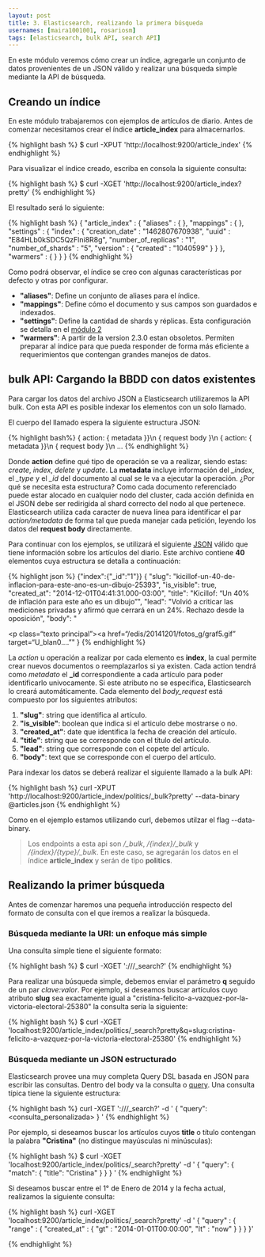 ```yaml
---
layout: post
title: 3. Elasticsearch, realizando la primera búsqueda
usernames: [maira1001001, rosariosm]
tags: [elasticsearch, bulk API, search API]
---
```


En este módulo veremos cómo crear un índice, agregarle un conjunto de datos provenientes de un JSON válido  <!-- more --> y realizar una búsqueda simple mediante la API de búsqueda.


## Creando un índice

En este módulo trabajaremos con ejemplos de artículos de diario. Antes de comenzar necesitamos crear el índice **article_index** para almacernarlos. 

{% highlight bash %}
$ curl -XPUT 'http://localhost:9200/article_index'
{% endhighlight %}

Para visualizar el índice creado, escriba en consola la siguiente consulta:

{% highlight bash %}
$ curl -XGET 'http://localhost:9200/article_index?pretty'
{% endhighlight %}

El resultado será lo siguiente:

{% highlight bash %}
{
  "article_index" : {
    "aliases" : { },
    "mappings" : { },
    "settings" : {
      "index" : {
        "creation_date" : "1462807670938",
        "uuid" : "E84HLb0kSDC5QzFlni8R8g",
        "number_of_replicas" : "1",
        "number_of_shards" : "5",
        "version" : {
          "created" : "1040599"
        }
      }
    },
    "warmers" : { }
  }
}
{% endhighlight %}

Como podrá observar, el índice se creo con algunas características por defecto y otras por configurar.

* **"aliases"**: Define un conjunto de aliases para el índice.
* **"mappings"**: Define cómo el documento y sus campos son guardados e indexados.  
* **"settings"**: Define la cantidad de shards y réplicas. Esta configuración se detalla en el [módulo 2](http://www.desarrollo.unlp.edu.ar/elasticsearch/ddbms/2016/04/22/elasticsearch-module_2.html)
* **"warmers"**: A partir de la version 2.3.0 estan obsoletos. Permiten preparar al índice para que pueda responder de forma más eficiente a requerimientos que contengan grandes manejos de datos.  

## bulk API: Cargando la BBDD con datos existentes

Para cargar los datos del archivo JSON a Elasticsearch utilizaremos la API bulk. Con esta API es posible indexar los elementos con un solo llamado. 

El cuerpo del llamado espera la siguiente estructura JSON:

{% highlight bash%}
{ action: { metadata }}\n
{ request body        }\n
{ action: { metadata }}\n
{ request body        }\n
...
{% endhighlight %}


Donde **action** define qué tipo de operación se va a realizar, siendo estas: *create*, *index*, *delete* y *update*.
La **metadata** incluye información del *_index*, el *_type* y el *_id* del documento al cual se le va a ejecutar la operación.
¿Por qué se necesita esta estructura? Como cada documento referenciado puede estar alocado en cualquier nodo del cluster, cada acción definida en el JSON debe ser redirigida al shard correcto del nodo al que pertenece. Elasticsearch utiliza cada caracter de nueva línea para identificar el par *action/metadata* de forma tal que pueda manejar cada petición, leyendo los datos del **request body** directamente. 



Para continuar con los ejemplos, se utilizará el siguiente [JSON](/assets/data/articles.json) válido que tiene información sobre los artículos del diario. Este archivo  contiene **40** elementos cuya estructura se detalla a continuación:


{% highlight json  %}
{"index":{"_id":"1"}}
{
  "slug":  "kicillof-un-40-de-inflacion-para-este-ano-es-un-dibujo-25393",
  "is_visible": true,
  "created_at": "2014-12-01T04:41:31.000-03:00",
  "title": "Kicillof: “Un 40% de inflación para este año es un dibujo”",
  "lead": "Volvió a criticar las mediciones privadas y afirmó que cerrará en un 24%. Rechazo desde la oposición",
  "body": "<div><p class=“texto principal”><a href=“/edis/20141201/fotos_g/graf5.gif” target=“U_blan0....”"
}
{% endhighlight %}

La *action* u operación a realizar por cada elemento es **index**, la cual permite crear nuevos documentos o reemplazarlos si ya existen. Cada action tendrá como *metadato* el **_id** correspondiente a cada artículo para poder identificarlo univocamente. Si este atributo no se especifica, Elasticsearch lo creará automáticamente. 
Cada elemento del *body_request* está compuesto por los siguientes atributos:

1. **"slug"**:  string que identifica al artículo.
2. **"is_visible"**: boolean que indica si el articulo debe mostrarse o no.
3. **"created_at"**: date que identifica la fecha de creación del artículo.
3. **"title"**: string que se corresponde con el título del artículo.
4. **"lead"**: string que corresponde con el copete del artículo.
5. **"body"**: text que se corresponde con el cuerpo del artículo.

Para indexar los datos se deberá realizar el siguiente llamado a la bulk API:

{% highlight bash %}
curl -XPUT 'http://localhost:9200/article_index/politics/_bulk?pretty' --data-binary @articles.json
{% endhighlight %}

Como en el ejemplo estamos utilizando curl, debemos utilzar el flag --data-binary. 


> Los endpoints a esta api son */_bulk*, */{index}/_bulk* y */{index}/{type}/_bulk*. En este caso, se agregarán los datos en el índice **article_index** y serán de tipo **politics**.

## Realizando la primer búsqueda

Antes de comenzar haremos una pequeña introducción respecto del formato de consulta con el que iremos a realizar la búsqueda.

### Búsqueda mediante la URI: un enfoque más simple 

Una consulta simple tiene el siguiente formato:


{% highlight bash %}
$ curl -XGET '<host>:<port>/<index>/<type>/_search?<parameters>'
{% endhighlight %}


Para realizar una búsqueda simple, debemos enviar el parámetro **q** seguido de un par *clave:valor*. Por ejemplo, si deseamos buscar artículos cuyo atributo **slug** sea  exactamente igual a "cristina-felicito-a-vazquez-por-la-victoria-electoral-25380" la consulta sería la siguiente:

{% highlight bash %}
$ curl -XGET 'localhost:9200/article_index/politics/_search?pretty&q=slug:cristina-felicito-a-vazquez-por-la-victoria-electoral-25380'
{% endhighlight %}


### Búsqueda mediante un JSON estructurado

Elasticsearch provee una muy completa Query DSL basada en JSON para escribir las consultas.
Dentro del body va la consulta o [query](https://www.elastic.co/guide/en/elasticsearch/guide/current/query-dsl-intro.html). Una consulta típica tiene la siguiente estructura: 


{% highlight bash %}
curl -XGET '<host>:<port>/<index>/<type>/_search?' -d '
{
  "query": <consulta_personalizada>
}
'
{% endhighlight %}


Por ejemplo, si deseamos buscar los artículos cuyos **title** o título contengan la palabra **"Cristina"** (no distingue mayúsculas ni minúsculas):

{% highlight bash %}
$ curl -XGET 'localhost:9200/article_index/politics/_search?pretty' -d '
{
  "query": {
    "match": {
      "title": "Cristina"
    }
  }
}
'
{% endhighlight %}

Si deseamos buscar entre el 1° de Enero de 2014 y la fecha actual, realizamos la siguiente consulta:

{% highlight bash %}
curl -XGET 'localhost:9200/article_index/politics/_search?pretty' -d '
{
  "query" : {
    "range" : {
      "created_at" : {
        "gt" : "2014-01-01T00:00:00",
        "lt" : "now"
      }
    }
  }
}'

{% endhighlight %}
